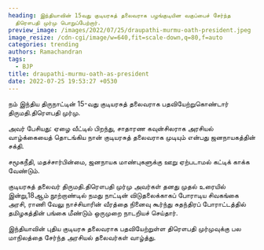 ```yaml
---
heading: இந்தியாவின் 15வது குடியரசுத் தலைவராக பழங்குடியின வகுப்பைச் சேர்ந்த
  திரௌபதி முர்மு பொறுப்பேற்றார்.
preview_image: /images/2022/07/25/draupathi-murmu-oath-president.jpeg
image_resize: /cdn-cgi/image/w=640,fit=scale-down,q=80,f=auto
categories: trending
authors: Ramachandran
tags:
  - BJP
title: draupathi-murmu-oath-as-president
date: 2022-07-25 19:53:27 +0530
---
```

நம் இந்திய திருநாட்டின் 15-வது குடியரசுத் தலைவராக பதவியேற்றுகொண்டார் திருமதி.திரௌபதி முர்மு.

அவர் பேசியது:
ஏழை வீட்டில் பிறந்து, சாதாரண கவுன்சிலராக அரசியல் வாழ்க்கையைத் தொடங்கிய நான் குடியரசுத் தலைவராக முடியும் என்பது ஜனநாயகத்தின் சக்தி.

சமூகநீதி, மதச்சார்பின்மை, ஜனநாயக மாண்புகளுக்கு ஊறு ஏற்படாமல் கட்டிக் காக்க வேண்டும்.

குடியரசுத் தலைவர் திருமதி.திரௌபதி முர்மு அவர்கள் தனது முதல் உரையில் இன்று,18ஆம் நூற்றாண்டில் நமது நாட்டின் விடுதலைக்காகப் போராடிய சிவகங்கை அரசி, ராணி வேலு நாச்சியாரின் வீரத்தை நினைவு கூர்ந்து சுதந்திரப் போராட்டத்தில் தமிழகத்தின் பங்கை மீண்டும் ஒருமுறை நாடறியச் செய்தார்.

இந்தியாவின் புதிய குடியரசு தலைவராக பதவியேற்றுள்ள திரௌபதி முர்முவுக்கு பல மாநிலத்தை சேர்ந்த அரசியல் தலைவர்கள் வாழ்த்து.